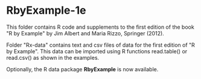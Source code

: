 # RbyExample-1e 

This folder contains R code and supplements to the first edition of the book "R by Example" by Jim Albert and Maria Rizzo, Springer (2012). 

Folder "Rx-data" contains text and csv files of data for the first edition of "R by Example". This data can be imported using R functions read.table() or read.csv() as shown in the examples.

Optionally, the R data package **RbyExample** is now available.

